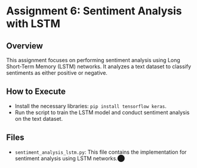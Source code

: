 # Assignment 6: Sentiment Analysis with LSTM

## Overview
This assignment focuses on performing sentiment analysis using Long Short-Term Memory (LSTM) networks. It analyzes a text dataset to classify sentiments as either positive or negative.

## How to Execute
- Install the necessary libraries: `pip install tensorflow keras`.
- Run the script to train the LSTM model and conduct sentiment analysis on the text dataset.

## Files
- `sentiment_analysis_lstm.py`: This file contains the implementation for sentiment analysis using LSTM networks.​⬤